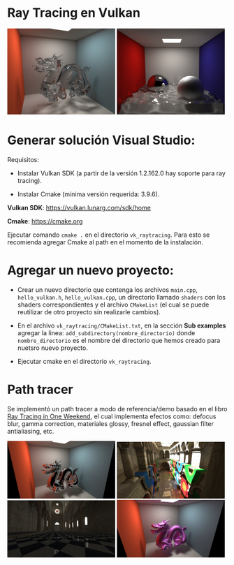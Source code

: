# Ray Tracing en Vulkan

<img src="https://github.com/jquinfontana/VulkanRayTracing/blob/main/documentos/imagenes%20path%20tracing/dragonPortada.jpg" width="49%"></img> <img src="https://github.com/jquinfontana/VulkanRayTracing/blob/main/documentos/imagenes%20path%20tracing/waterPortada.jpg" width="49%"></img>

# Generar solución Visual Studio:
Requisitos:

* Instalar Vulkan SDK (a partir de la versión 1.2.162.0 hay soporte para ray tracing).

* Instalar Cmake (minima versión requerida: 3.9.6).

**Vulkan SDK**: https://vulkan.lunarg.com/sdk/home

**Cmake**: https://cmake.org

Ejecutar comando `cmake .` en el directorio `vk_raytracing`. Para esto se recomienda agregar Cmake al path en el momento de la instalación.

# Agregar un nuevo proyecto: 

* Crear un nuevo directorio que contenga los archivos `main.cpp`, `hello_vulkan.h`, `hello_vulkan.cpp`, un directorio llamado `shaders`
con los shaders correspondientes y el archivo `CMakeList` (el cual se puede reutilizar de otro proyecto sin realizarle cambios). 

* En el archivo `vk_raytracing/CMakeList.txt`, en la sección **Sub examples** agregar la linea:
`add_subdirectory(nombre_directorio)` donde `nombre_directorio` es el nombre del directorio que hemos creado para nuetsro nuevo proyecto.

* Ejecutar cmake en el directorio `vk_raytracing`.

# Path tracer

Se implementó un path tracer a modo de referencia/demo basado en el libro [Ray Tracing in One Weekend](https://raytracing.github.io/), el cual implementa efectos como: defocus blur, gamma correction, materiales glossy, fresnel effect, gaussian filter antialiasing, etc.

<img src="https://github.com/jquinfontana/VulkanRayTracing/blob/main/documentos/imagenes%20path%20tracing/dragon3.jpg" width="49%"></img> <img src="https://github.com/jquinfontana/VulkanRayTracing/blob/main/documentos/imagenes%20path%20tracing/sponza2.jpg" width="49%"></img> <img src="https://github.com/jquinfontana/VulkanRayTracing/blob/main/documentos/imagenes%20path%20tracing/catedral.jpg" width="49%"></img> <img src="https://github.com/jquinfontana/VulkanRayTracing/blob/main/documentos/imagenes%20path%20tracing/dragon5.jpg" width="49%"></img>
